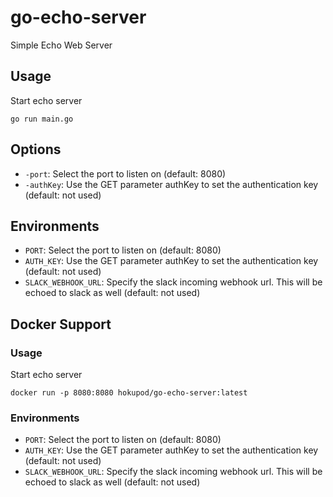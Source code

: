 go-echo-server
==

Simple Echo Web Server

Usage
--
Start echo server
```
go run main.go
```

Options
--
- `-port`: Select the port to listen on (default: 8080)
- `-authKey`: Use the GET parameter authKey to set the authentication key (default: not used)

Environments
--
- `PORT`: Select the port to listen on (default: 8080)
- `AUTH_KEY`: Use the GET parameter authKey to set the authentication key (default: not used)
- `SLACK_WEBHOOK_URL`: Specify the slack incoming webhook url. This will be echoed to slack as well (default: not used)

Docker Support
--

### Usage

Start echo server
```
docker run -p 8080:8080 hokupod/go-echo-server:latest
```

### Environments
- `PORT`: Select the port to listen on (default: 8080)
- `AUTH_KEY`: Use the GET parameter authKey to set the authentication key (default: not used)
- `SLACK_WEBHOOK_URL`: Specify the slack incoming webhook url. This will be echoed to slack as well (default: not used)
